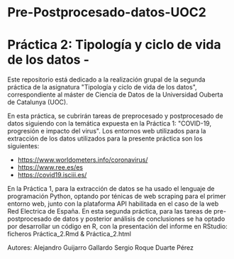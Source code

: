 # Pre-Postprocesado-datos-UOC2

# Práctica 2: Tipología y ciclo de vida de los datos -

Este repositorio está dedicado a la realización grupal de la segunda práctica de la asignatura "Tipología y ciclo de vida de los datos", correspondiente al máster de Ciencia de Datos de la Universidad Ouberta de Catalunya (UOC).

En esta práctica, se cubrirán tareas de preprocesado y postprocesado de datos siguiendo con la temática expuesta en la Práctica 1: "COVID-19, progresión e impacto del virus". Los entornos web utilizados para la extracción de los datos utilizados para la presente práctica son los siguientes:
  - https://www.worldometers.info/coronavirus/
  - https://www.ree.es/es
  - https://covid19.isciii.es/
  
En la Práctica 1, para la extracción de datos se ha usado el lenguaje de programación Python, optando por ténicas de web scraping para el primer entorno web, junto con la plataforma API habilitada en el caso de la web Red Electrica de España.
En esta segunda práctica, para las tareas de pre-postprocesado de datos y posterior análisis de conclusiones se ha optado por desarrollar un código en R, con la presentación del informe en RStudio: ficheros Práctica_2.Rmd & Práctica_2.html

Autores:
Alejandro Guijarro Gallardo
Sergio Roque Duarte Pérez
